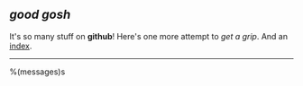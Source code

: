## *good gosh*

It's so many stuff on **github**! Here's one more attempt to *get a grip*. And
an [index](docs/messages.md).

---

%(messages)s
